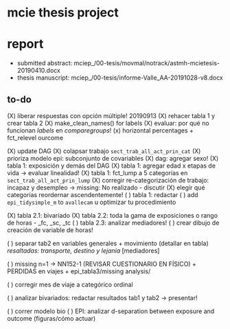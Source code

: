 # mcie thesis project

# report

- submitted abstract: mciep_/00-tesis/movmal/notrack/astmh-mcietesis-20190410.docx
- thesis manuscript: mciep_/00-tesis/informe-Valle_AA-20191028-v8.docx

## to-do

(X) liberar respuestas con opción múltiple! 20190913
(X) rehacer tabla 1 y crear tabla 2
(X) make_clean_names() for labels
(X) evaluar: por qué no funcionan _labels_ en _comparegroups_!
(x) horizontal percentages + fct_relevel ourcome

(X) update DAG
(X) colapsar trabajo `sect_trab_all_act_prin_cat`
(X) prioriza modelo epi: subconjunto de covariables
(X) dag: agregar sexo!
(X) tabla 1: exposición y demás del DAG
(X) tabla 1: agregar edad x etapas de vida -> evaluar linealidad!
(X) tabla 1: fct_lump a 5 categorías en `sect_trab_all_act_prin_lump`
(X) corregir re-categorización de trabajo: incapaz y desempleo -> missing: No realizado - discutir
(X) elegir qué categorias reordernar ascendentemente!
( ) tabla 1: redactar
( ) add `epi_tidysimple_m` to `avallecam` u optimizar tu procedimiento

(X) tabla 2.1: bivariado
(X) tabla 2.2: toda la gama de exposiciones o rango de horas - _fc, _sc, _tc
( ) tabla 2.3: analizar mediadores!
( ) crear dibujo de creación de variable de horas!

( ) separar tab2 en variables generales + movimiento (detallar en tabla) _resaltadas: transporte, destino y lejania_ [mediadores]

( ) missing n=1 -> NN152-1 (REVISAR CUESTIONARIO EN FÍSICO) + PERDIDAS en viajes + epi_tabla3/missing analysis/

( ) corregir mes de viaje a categórico ordinal

( ) analizar bivariados: redactar resultados tab1 y tab2 -> presentar!

( ) correr modelo bio
( ) EPI: analizar d-separation between exposure and outcome (figuras/cómo actuar)